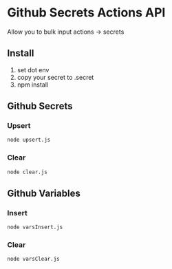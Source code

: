 # Github Secrets Actions API

Allow you to bulk input actions -> secrets

## Install
1. set dot env
2. copy your secret to .secret
3. npm install

## Github Secrets
### Upsert
```bash
node upsert.js
```

### Clear
```bash
node clear.js
```

## Github Variables
### Insert
```bash
node varsInsert.js
```

### Clear
```bash
node varsClear.js
```